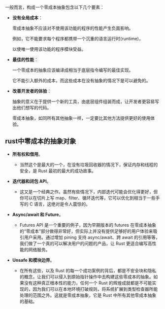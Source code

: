 一般而言，构成一个零成本抽象包含以下几个要素：

- **没有全局成本**：

	零成本抽象不应该对不使用该功能的程序的性能产生负面影响。
	
	例如，它不能要求每个程序都携带一个沉重的语言运行时(runtime)，
	
	以使唯一使用该功能的程序模块受益。

- **最佳的性能**：

	一个零成本的抽象应该编译成相当于底层指令编写的最佳实现。
	
	它不能引入额外的成本，而这些成本在没有抽象的情况下是可以避免的。

- **改善开发者的体验**：

	抽象的意义在于提供一个新的工具，由底层组件组装而成，让开发者更容易写出他们想写的代码。
	
	零成本抽象，如同所有其他抽象一样，一定要比其他方法提供更好的使用体验。

## rust中零成本的抽象对象

- **所有权和借用**。

	- 当然这个是最大的一个，在没有垃圾回收器的情况下，保证内存和线程的安全，是 Rust 最初的最大的成功故事。

- **迭代器和闭包 API**。

	- 这又是一个经典之作。虽然有些情况下，内部迭代可能会优化得更好，但你可以在切片上写 map、filter、循环迭代等，它可以优化到相当于一些手写的 C 语言，这绝对是令人震惊的。

- **Async/await 和 Future**。

	- Futures API 是一个重要的例子，因为早期版本的 futures 在零成本抽象的“零成本”部分做得非常好，但实际上并没有提供足够好的用户体验来吸引用户采用。通过增加 pining 支持 async/await、跨 await 的引用等等，我们做了一个真的可以解决用户的问题的产品，让 Rust 更适合编写高性能的网络服务。

- **Unsafe 和模块边界**。

	- 在所有这些，以及 Rust 的每一个成功案例的背后，都是不安全块和隐私的概念，让我们可以侵入到原始指针操作中去构建这些零成本的抽象。如果没有这种真正根本性的能力，任何一个 Rust 的辉煌成就都是不可能实现的，因为我们可以在本地环境打破规则，将系统扩展到类型检查器所能处理的范围之外。这就是零成本抽象，它是 Rust 中所有其他零成本抽象的基础。